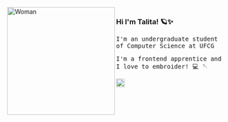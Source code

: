
<img align='left' alt='Woman' src='https://i.pinimg.com/564x/a0/6e/d0/a06ed0da93bd9417760000d94bdcfa56.jpg' width='250px' />

### Hi I'm Talita! 🪐✨

<div align='left' width="50px">
  
<samp>
  <p>
    I'm an undergraduate student of Computer Science at UFCG
  </p>
  <p>
    I'm a frontend apprentice and I love to embroider! 💻 🪡
  </p>
 
  </samp>
  
  <a href="https://www.linkedin.com/in/talita-galdino-1808101a7/">
       <img alt='Linkedin' src="https://image.flaticon.com/icons/png/512/49/49656.png" width='20px' />
  </a>
</div>


<!--
**talitagaldino/talitagaldino** is a ✨ _special_ ✨ repository because its `README.md` (this file) appears on your GitHub profile.

Here are some ideas to get you started:

- 🔭 I’m currently working on ...
- 🌱 I’m currently learning ...
- 👯 I’m looking to collaborate on ...
- 🤔 I’m looking for help with ...
- 💬 Ask me about ...
- 📫 How to reach me: ...
- 😄 Pronouns: ...
- ⚡ Fun fact: ...
-->
